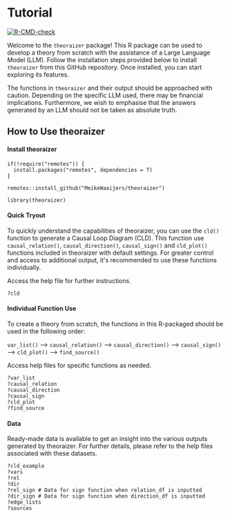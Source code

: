 # Tutorial

<!-- badges: start -->

[![R-CMD-check](https://github.com/MeikeWaaijers/theoraizer/actions/workflows/R-CMD-check.yaml/badge.svg)](https://github.com/MeikeWaaijers/theoraizer/actions/workflows/R-CMD-check.yaml)

<!-- badges: end -->

Welcome to the `theoraizer` package! This R package can be used to develop a theory from scratch with the assistance of a Large Language Model (LLM). Follow the installation steps provided below to install `theoraizer` from this GitHub repository. Once installed, you can start exploring its features.

The functions in `theoraizer` and their output should be approached with caution. Depending on the specific LLM used, there may be financial implications. Furthermore, we wish to emphasise that the answers generated by an LLM should not be taken as absolute truth.


## How to Use theoraizer

#### Install theoraizer

```{r eval=FALSE}
if(!require("remotes")) {
  install.packages("remotes", dependencies = T)
}

remotes::install_github("MeikeWaaijers/theoraizer")

library(theoraizer)
```

#### Quick Tryout

To quickly understand the capabilities of theoraizer, you can use the `cld()` function to generate a Causal Loop Diagram (CLD). This function use `causal_relation()`, `causal_direction()`, `causal_sign()` and `cld_plot()` functions included in theoraizer with default settings. For greater control and access to additional output, it's recommended to use these functions individually.

Access the help file for further instructions.

```{r eval=FALSE}
?cld
```

#### Individual Function Use

To create a theory from scratch, the functions in this R-packaged should be used in the following order:

`var_list()` --\> `causal_relation()` --\> `causal_direction()` --\> `causal_sign()` --\> `cld_plot()` --\> `find_source()`

Access help files for specific functions as needed.

```{r eval=FALSE}
?var_list
?causal_relation
?causal_direction
?causal_sign
?cld_plot
?find_source
```

#### Data

Ready-made data is available to get an insight into the various outputs generated by theoraizer. For further details, please refer to the help files associated with these datasets.

```{r eval=FALSE}
?cld_example
?vars
?rel
?dir
?rel_sign # Data for sign function when relation_df is inputted
?dir_sign # Data for sign function when direction_df is inputted
?edge_lists
?sources
```
